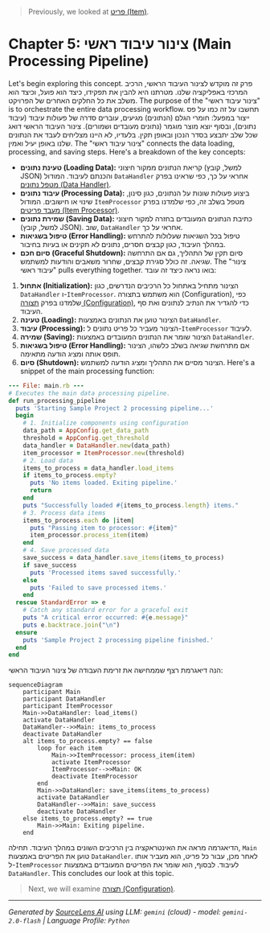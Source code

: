 > Previously, we looked at [פריט (Item)](03_פריט-item.md).

# Chapter 5: צינור עיבוד ראשי (Main Processing Pipeline)
Let's begin exploring this concept. פרק זה מוקדש לצינור העיבוד הראשי, הרכיב המרכזי באפליקציה שלנו. מטרתנו היא להבין את תפקידו, כיצד הוא פועל, וכיצד הוא משלב את כל החלקים האחרים של הפרויקט.
The purpose of the "צינור עיבוד ראשי" is to orchestrate the entire data processing workflow. תחשבו על זה כמו על פס ייצור במפעל: חומרי הגלם (הנתונים) מגיעים, עוברים סדרה של פעולות עיבוד (עיבוד נתונים), ובסוף יוצא מוצר מוגמר (נתונים מעובדים ושמורים). צינור העיבוד הראשי דואג שכל שלב יתבצע בסדר הנכון ובאופן תקין. בלעדיו, לא היינו מצליחים לעבד את הנתונים שלנו באופן יעיל ואמין.
The "צינור עיבוד ראשי" connects the data loading, processing, and saving steps.
Here's a breakdown of the key concepts:
*   **טעינת נתונים (Loading Data):** קריאת הנתונים ממקור חיצוני (למשל, קובץ JSON) והכנתם לעיבוד. המודול `DataHandler` אחראי על כך, כפי שראינו בפרק [מטפל נתונים (Data Handler)](03_מטפל-נתונים-data-handler.md).
*   **עיבוד נתונים (Processing Data):** ביצוע פעולות שונות על הנתונים, כגון סינון, שינוי או חישובים. המודול `ItemProcessor` מטפל בשלב זה, כפי שלמדנו בפרק [מעבד פריטים (Item Processor)](04_מעבד-פריטים-item-processor.md).
*   **שמירת נתונים (Saving Data):** כתיבת הנתונים המעובדים בחזרה למקור חיצוני (למשל, קובץ JSON). שוב, `DataHandler` אחראי על כך.
*   **טיפול בשגיאות (Error Handling):** טיפול בכל השגיאות שעלולות להתרחש במהלך העיבוד, כגון קבצים חסרים, נתונים לא תקינים או בעיות בחיבור.
*   **סיום חכם (Graceful Shutdown):** סיום תקין של התהליך, גם אם התרחשה שגיאה. זה כולל סגירת קבצים, שחרור משאבים והודעות למשתמש.
The "צינור עיבוד ראשי" pulls everything together. בואו נראה כיצד זה עובד:
1.  **אתחול (Initialization):** הצינור מתחיל באתחול כל הרכיבים הנדרשים, כגון `DataHandler` ו-`ItemProcessor`. הוא משתמש בתצורה (Configuration), כפי שלמדנו בפרק [תצורה (Configuration)](01_תצורה-configuration.md), כדי להגדיר את הנתיב לנתונים ואת סף העיבוד.
2.  **טעינה (Loading):** הצינור טוען את הנתונים באמצעות `DataHandler`.
3.  **עיבוד (Processing):** הצינור מעביר כל פריט נתונים ל-`ItemProcessor` לעיבוד.
4.  **שמירה (Saving):** הצינור שומר את הנתונים המעובדים באמצעות `DataHandler`.
5.  **טיפול בשגיאות (Error Handling):** אם מתרחשת שגיאה בשלב כלשהו, הצינור תופס אותה ומציג הודעה מתאימה.
6.  **סיום (Shutdown):** הצינור מסיים את התהליך ומציג הודעה למשתמש.
Here's a snippet of the main processing function:
```ruby
--- File: main.rb ---
# Executes the main data processing pipeline.
def run_processing_pipeline
  puts 'Starting Sample Project 2 processing pipeline...'
  begin
    # 1. Initialize components using configuration
    data_path = AppConfig.get_data_path
    threshold = AppConfig.get_threshold
    data_handler = DataHandler.new(data_path)
    item_processor = ItemProcessor.new(threshold)
    # 2. Load data
    items_to_process = data_handler.load_items
    if items_to_process.empty?
      puts 'No items loaded. Exiting pipeline.'
      return
    end
    puts "Successfully loaded #{items_to_process.length} items."
    # 3. Process data items
    items_to_process.each do |item|
      puts "Passing item to processor: #{item}"
      item_processor.process_item(item)
    end
    # 4. Save processed data
    save_success = data_handler.save_items(items_to_process)
    if save_success
      puts 'Processed items saved successfully.'
    else
      puts 'Failed to save processed items.'
    end
  rescue StandardError => e
    # Catch any standard error for a graceful exit
    puts "A critical error occurred: #{e.message}"
    puts e.backtrace.join("\n")
  ensure
    puts 'Sample Project 2 processing pipeline finished.'
  end
end
```
הנה דיאגרמת רצף שממחישה את זרימת העבודה של צינור העיבוד הראשי:
```mermaid
sequenceDiagram
    participant Main
    participant DataHandler
    participant ItemProcessor
    Main->>DataHandler: load_items()
    activate DataHandler
    DataHandler-->>Main: items_to_process
    deactivate DataHandler
    alt items_to_process.empty? == false
        loop for each item
            Main->>ItemProcessor: process_item(item)
            activate ItemProcessor
            ItemProcessor-->>Main: OK
            deactivate ItemProcessor
        end
        Main->>DataHandler: save_items(items_to_process)
        activate DataHandler
        DataHandler-->>Main: save_success
        deactivate DataHandler
    else items_to_process.empty? == true
        Main->>Main: Exiting pipeline.
    end
```
הדיאגרמה מראה את האינטראקציה בין הרכיבים השונים במהלך העיבוד. תחילה, `Main` טוען את הפריטים באמצעות `DataHandler`. לאחר מכן, עבור כל פריט, הוא מעביר אותו ל-`ItemProcessor` לעיבוד. לבסוף, הוא שומר את הפריטים המעובדים באמצעות `DataHandler`.
This concludes our look at this topic.

> Next, we will examine [תצורה (Configuration)](05_תצורה-configuration.md).


---

*Generated by [SourceLens AI](https://github.com/openXFlow/sourceLensAI) using LLM: `gemini` (cloud) - model: `gemini-2.0-flash` | Language Profile: `Python`*